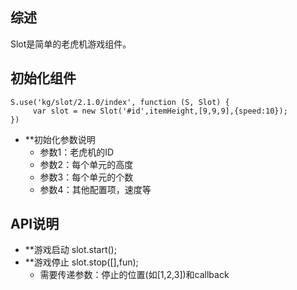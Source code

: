 ## 综述

Slot是简单的老虎机游戏组件。

## 初始化组件

    S.use('kg/slot/2.1.0/index', function (S, Slot) {
         var slot = new Slot('#id',itemHeight,[9,9,9],{speed:10});
    })
* **初始化参数说明
     * 参数1：老虎机的ID
     * 参数2：每个单元的高度
     * 参数3：每个单元的个数
     * 参数4：其他配置项，速度等

## API说明
* **游戏启动  slot.start();
* **游戏停止  slot.stop([],fun);
     * 需要传递参数：停止的位置(如[1,2,3])和callback 